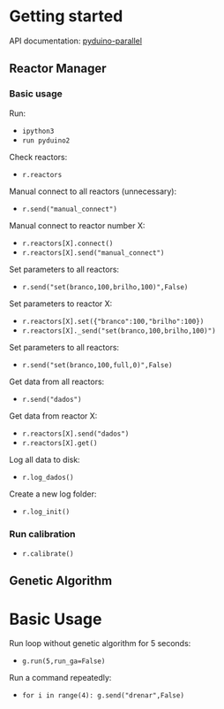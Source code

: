 # Getting started

API documentation: [pyduino-parallel](https://fotobiolab-unb.github.io/pyduino-parallel/pyduino.html)

## Reactor Manager
### Basic usage

Run:
- `ipython3`
- `run pyduino2`

Check reactors:
- `r.reactors`

Manual connect to all reactors (unnecessary):
- `r.send("manual_connect")`

Manual connect to reactor number X:
- `r.reactors[X].connect()`
- `r.reactors[X].send("manual_connect")`

Set parameters to all reactors:
- `r.send("set(branco,100,brilho,100)",False)`

Set parameters to reactor X:
- `r.reactors[X].set({"branco":100,"brilho":100})`
- `r.reactors[X]._send("set(branco,100,brilho,100)")`

Set parameters to all reactors:
- `r.send("set(branco,100,full,0)",False)`

Get data from all reactors:
- `r.send("dados")`

Get data from reactor X:
- `r.reactors[X].send("dados")`
- `r.reactors[X].get()`

Log all data to disk:
- `r.log_dados()`

Create a new log folder:
- `r.log_init()`

### Run calibration

- `r.calibrate()`

## Genetic Algorithm

# Basic Usage

Run loop without genetic algorithm for 5 seconds:
- `g.run(5,run_ga=False)`

Run a command repeatedly:
- `for i in range(4): g.send("drenar",False)`